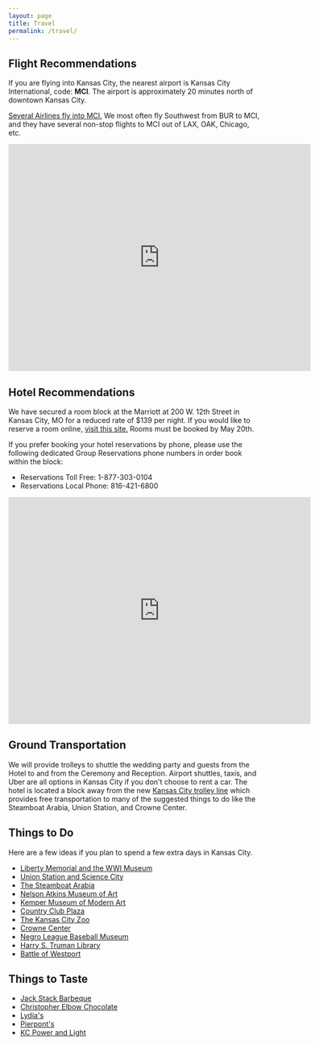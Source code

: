 ```yaml
---
layout: page
title: Travel
permalink: /travel/
---
```


## Flight Recommendations

If you are flying into Kansas City, the nearest airport is Kansas City International, code: **MCI**. The airport is approximately 20 minutes north of downtown Kansas City.

[Several Airlines fly into MCI.](http://www.flykci.com/flight-information/airlines-at-kci/) We most often fly Southwest from BUR to MCI, and they have several non-stop flights to MCI out of LAX, OAK, Chicago, etc.

<iframe src="https://www.google.com/maps/embed?pb=!1m28!1m12!1m3!1d98935.51675000793!2d-94.70854458260976!3d39.203472129492916!2m3!1f0!2f0!3f0!3m2!1i1024!2i768!4f13.1!4m13!3e6!4m5!1s0x87c05e0888e68799%3A0xc3cdd0195d2edaa0!2sKansas+City+International+Airport%2C+Kansas+City%2C+MO+64153%2C+United+States!3m2!1d39.3006427!2d-94.7125937!4m5!1s0x87c0f05c3a99cf1b%3A0x9ccdfaf81d70a39b!2sKansas+City+Marriott+Downtown%2C+West+12th+Street%2C+KCMO%2C+MO!3m2!1d39.100218999999996!2d-94.586304!5e0!3m2!1sen!2sus!4v1457330442453" width="600" height="450" frameborder="0" style="border:0" allowfullscreen></iframe>

## Hotel Recommendations

We have secured a room block at the Marriott at 200 W. 12th Street in Kansas City, MO for a reduced rate of $139 per night. If you would like to reserve a room online, [visit this site.](https://resweb.passkey.com/Resweb.do?mode=welcome_ei_new&eventID=14768875) Rooms must be booked by May 20th. 

If you prefer booking your hotel reservations by phone, please use the following dedicated Group Reservations phone numbers in order book within the block:

- Reservations Toll Free: 1-877-303-0104
- Reservations Local Phone: 816-421-6800

<iframe src="https://www.google.com/maps/embed?pb=!1m18!1m12!1m3!1d3096.2745553194823!2d-94.58849804832649!3d39.100218979439404!2m3!1f0!2f0!3f0!3m2!1i1024!2i768!4f13.1!3m3!1m2!1s0x87c0f05c3a99cf1b%3A0x9ccdfaf81d70a39b!2sKansas+City+Marriott+Downtown!5e0!3m2!1sen!2sus!4v1457330854883" width="600" height="450" frameborder="0" style="border:0" allowfullscreen></iframe>


## Ground Transportation

We will provide trolleys to shuttle the wedding party and guests from the Hotel to and from the Ceremony and Reception. Airport shuttles, taxis, and Uber are all options in Kansas City if you don't choose to rent a car. The hotel is located a block away from the new [Kansas City trolley line](http://kcstreetcar.org/route/) which provides free transportation to many of the suggested things to do like the Steamboat Arabia, Union Station, and Crowne Center. 

## Things to Do

Here are a few ideas if you plan to spend a few extra days in Kansas City. 

- [Liberty Memorial and the WWI Museum](https://www.theworldwar.org)
- [Union Station and Science City](http://www.unionstation.org)
- [The Steamboat Arabia](http://1856.com)
- [Nelson Atkins Museum of Art](http://www.nelson-atkins.org)
- [Kemper Museum of Modern Art](https://www.kemperart.org)
- [Country Club Plaza](https://countryclubplaza.com)
- [The Kansas City Zoo](http://www.kansascityzoo.org)
- [Crowne Center](https://crowncenter.com)
- [Negro League Baseball Museum](https://www.nlbm.com)
- [Harry S. Truman Library](http://www.trumanlibrary.org)
- [Battle of Westport](http://www.battleofwestport.org)

## Things to Taste

- [Jack Stack Barbeque](http://www.jackstackbbq.com/jack-stack-freight-house.aspx)
- [Christopher Elbow Chocolate](http://www.elbowchocolates.com)
- [Lydia's](http://www.lidias-kc.com)
- [Pierpont's](http://www.pierponts.com)
- [KC Power and Light](http://www.powerandlightdistrict.com/index.cfm)
